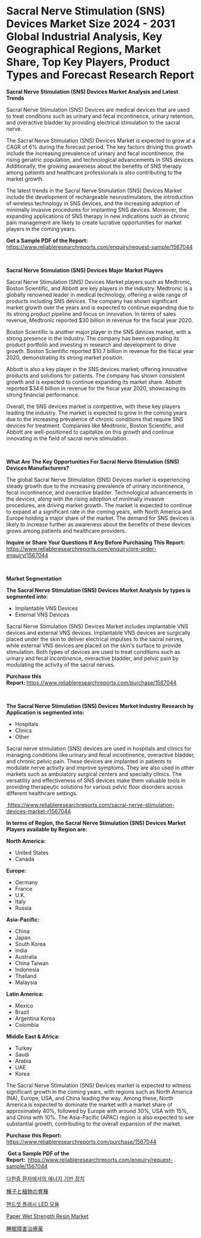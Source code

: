 <p><h1>Sacral Nerve Stimulation (SNS) Devices Market Size 2024 - 2031 Global Industrial Analysis, Key Geographical Regions, Market Share, Top Key Players, Product Types and Forecast Research Report</h1></p><p><strong>Sacral Nerve Stimulation (SNS) Devices Market Analysis and Latest Trends</strong></p>
<p><p>Sacral Nerve Stimulation (SNS) Devices are medical devices that are used to treat conditions such as urinary and fecal incontinence, urinary retention, and overactive bladder by providing electrical stimulation to the sacral nerve.</p><p>The Sacral Nerve Stimulation (SNS) Devices Market is expected to grow at a CAGR of 6% during the forecast period. The key factors driving this growth include the increasing prevalence of urinary and fecal incontinence, the rising geriatric population, and technological advancements in SNS devices. Additionally, the growing awareness about the benefits of SNS therapy among patients and healthcare professionals is also contributing to the market growth.</p><p>The latest trends in the Sacral Nerve Stimulation (SNS) Devices Market include the development of rechargeable neurostimulators, the introduction of wireless technology in SNS devices, and the increasing adoption of minimally invasive procedures for implanting SNS devices. Moreover, the expanding applications of SNS therapy in new indications such as chronic pain management are likely to create lucrative opportunities for market players in the coming years.</p></p>
<p><strong>Get a Sample PDF of the Report:&nbsp;</strong> <a href="https://www.reliableresearchreports.com/enquiry/request-sample/1567044">https://www.reliableresearchreports.com/enquiry/request-sample/1567044</a></p>
<p>&nbsp;</p>
<p><strong>Sacral Nerve Stimulation (SNS) Devices Major Market Players</strong></p>
<p><p>Sacral Nerve Stimulation (SNS) Devices Market players such as Medtronic, Boston Scientific, and Abbott are key players in the industry. Medtronic is a globally renowned leader in medical technology, offering a wide range of products including SNS devices. The company has shown significant market growth over the years and is expected to continue expanding due to its strong product pipeline and focus on innovation. In terms of sales revenue, Medtronic reported $30 billion in revenue for the fiscal year 2020.</p><p>Boston Scientific is another major player in the SNS devices market, with a strong presence in the industry. The company has been expanding its product portfolio and investing in research and development to drive growth. Boston Scientific reported $10.7 billion in revenue for the fiscal year 2020, demonstrating its strong market position.</p><p>Abbott is also a key player in the SNS devices market, offering innovative products and solutions for patients. The company has shown consistent growth and is expected to continue expanding its market share. Abbott reported $34.6 billion in revenue for the fiscal year 2020, showcasing its strong financial performance.</p><p>Overall, the SNS devices market is competitive, with these key players leading the industry. The market is expected to grow in the coming years due to the increasing prevalence of chronic conditions that require SNS devices for treatment. Companies like Medtronic, Boston Scientific, and Abbott are well-positioned to capitalize on this growth and continue innovating in the field of sacral nerve stimulation.</p></p>
<p>&nbsp;</p>
<p><strong>What Are The Key Opportunities For Sacral Nerve Stimulation (SNS) Devices Manufacturers?</strong></p>
<p><p>The global Sacral Nerve Stimulation (SNS) Devices market is experiencing steady growth due to the increasing prevalence of urinary incontinence, fecal incontinence, and overactive bladder. Technological advancements in the devices, along with the rising adoption of minimally invasive procedures, are driving market growth. The market is expected to continue to expand at a significant rate in the coming years, with North America and Europe holding a major share of the market. The demand for SNS devices is likely to increase further as awareness about the benefits of these devices grows among patients and healthcare providers.</p></p>
<p><strong>Inquire or Share Your Questions If Any Before Purchasing This Report:</strong> <a href="https://www.reliableresearchreports.com/enquiry/pre-order-enquiry/1567044">https://www.reliableresearchreports.com/enquiry/pre-order-enquiry/1567044</a></p>
<p>&nbsp;</p>
<p><strong>Market Segmentation</strong></p>
<p><strong>The Sacral Nerve Stimulation (SNS) Devices Market Analysis by types is segmented into:</strong></p>
<p><ul><li>Implantable VNS Devices</li><li>External VNS Devices</li></ul></p>
<p><p>Sacral Nerve Stimulation (SNS) Devices Market includes implantable VNS devices and external VNS devices. Implantable VNS devices are surgically placed under the skin to deliver electrical impulses to the sacral nerves, while external VNS devices are placed on the skin's surface to provide stimulation. Both types of devices are used to treat conditions such as urinary and fecal incontinence, overactive bladder, and pelvic pain by modulating the activity of the sacral nerves.</p></p>
<p><strong>Purchase this Report:&nbsp;</strong><a href="https://www.reliableresearchreports.com/purchase/1567044">https://www.reliableresearchreports.com/purchase/1567044</a></p>
<p>&nbsp;</p>
<p><strong>The Sacral Nerve Stimulation (SNS) Devices Market Industry Research by Application is segmented into:</strong></p>
<p><ul><li>Hospitals</li><li>Clinics</li><li>Other</li></ul></p>
<p><p>Sacral nerve stimulation (SNS) devices are used in hospitals and clinics for managing conditions like urinary and fecal incontinence, overactive bladder, and chronic pelvic pain. These devices are implanted in patients to modulate nerve activity and improve symptoms. They are also used in other markets such as ambulatory surgical centers and specialty clinics. The versatility and effectiveness of SNS devices make them valuable tools in providing therapeutic solutions for various pelvic floor disorders across different healthcare settings.</p></p>
<p><a href="https://www.reliableresearchreports.com/sacral-nerve-stimulation-devices-market-r1567044">&nbsp;https://www.reliableresearchreports.com/sacral-nerve-stimulation-devices-market-r1567044</a></p>
<p><strong>In terms of Region, the Sacral Nerve Stimulation (SNS) Devices Market Players available by Region are:</strong></p>
<p>
    <p> <strong> North America: </strong>
        <ul>
            <li>United States</li>
            <li>Canada</li>
        </ul>
        </p> 
    <p> <strong> Europe: </strong>
        <ul>
            <li>Germany</li>
            <li>France</li>
            <li>U.K.</li>
            <li>Italy</li>
            <li>Russia</li>
        </ul>
        </p> 
    <p> <strong> Asia-Pacific: </strong>
        <ul>
            <li>China</li>
            <li>Japan</li>
            <li>South Korea</li>
            <li>India</li>
            <li>Australia</li>
            <li>China Taiwan</li>
            <li>Indonesia</li>
            <li>Thailand</li>
            <li>Malaysia</li>
        </ul>
        </p> 
    <p> <strong> Latin America: </strong>
        <ul>
            <li>Mexico</li>
            <li>Brazil</li>
            <li>Argentina Korea</li>
            <li>Colombia</li>
        </ul>
        </p> 
    <p> <strong> Middle East & Africa: </strong>
        <ul>
            <li>Turkey</li>
            <li>Saudi</li>
            <li>Arabia</li>
            <li>UAE</li>
            <li>Korea</li>
        </ul>
    </p>
    </p>
<p><p>The Sacral Nerve Stimulation (SNS) Devices market is expected to witness significant growth in the coming years, with regions such as North America (NA), Europe, USA, and China leading the way. Among these, North America is expected to dominate the market with a market share of approximately 40%, followed by Europe with around 30%, USA with 15%, and China with 10%. The Asia-Pacific (APAC) region is also expected to see substantial growth, contributing to the overall expansion of the market.</p></p>
<p><strong>Purchase this Report: </strong><a href="https://www.reliableresearchreports.com/purchase/1567044">https://www.reliableresearchreports.com/purchase/1567044</a></p>
<p>&nbsp;<strong>Get a Sample PDF of the Report:&nbsp;&nbsp;</strong><a href="https://www.reliableresearchreports.com/enquiry/request-sample/1567044">https://www.reliableresearchreports.com/enquiry/request-sample/1567044</a></p>
<p><strong></strong></p>
<p><p><a href="https://github.com/romeshmittrochakma11/Market-Research-Report-List-1/blob/main/961337684747.md">다한증 환자에서의 에너지 기반 장치</a></p><p><a href="https://github.com/pepo3k/Market-Research-Report-List-1/blob/main/886573291875.md">種子と植物の育種</a></p><p><a href="https://github.com/langcat852024/Market-Research-Report-List-1/blob/main/733522184748.md">핸드셋 플래시 LED 모듈</a></p><p><a href="https://github.com/SheilaBruen2023/Market-Research-Report-List-1/blob/main/paper-wet-strength-resin-market.md">Paper Wet Strength Resin Market</a></p><p><a href="https://github.com/hilmi-2a/Market-Research-Report-List-1/blob/main/896596491351.md">睡眠障害治療薬</a></p></p>